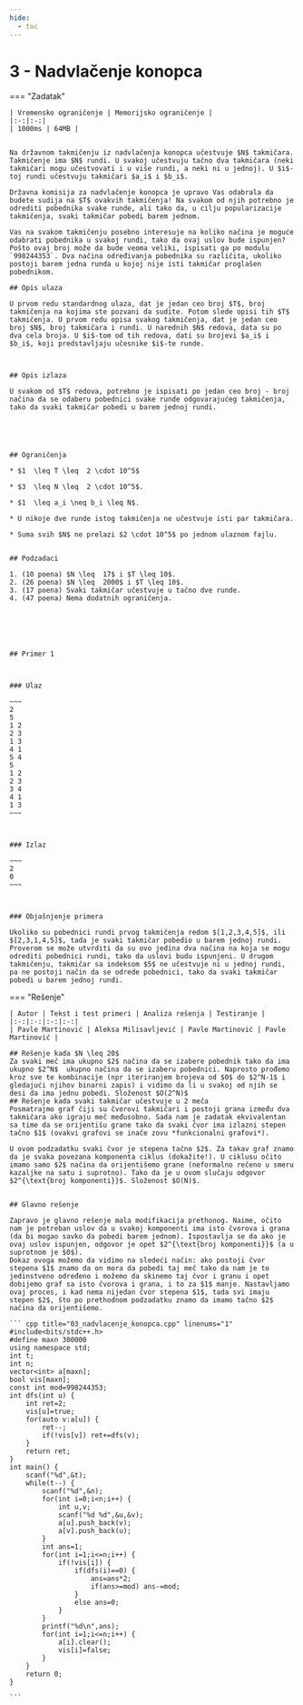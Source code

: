 ```yaml
---
hide:
  - toc
---
```


# 3 - Nadvlačenje konopca

=== "Zadatak"
	
	| Vremensko ograničenje | Memorijsko ograničenje |
	|:-:|:-:|
	| 1000ms | 64MB |
	
	
	Na državnom takmičenju iz nadvlačenja konopca učestvuje $N$ takmičara. Takmičenje ima $N$ rundi. U svakoj učestvuju tačno dva takmičara (neki takmičari mogu učestvovati i u više rundi, a neki ni u jednoj). U $i$-toj rundi učestvuju takmičari $a_i$ i $b_i$.  
	
	Državna komisija za nadvlačenje konopca je upravo Vas odabrala da budete sudija na $T$ ovakvih takmičenja! Na svakom od njih potrebno je odrediti pobednika svake runde, ali tako da, u cilju popularizacije takmičenja, svaki takmičar pobedi barem jednom.
	
	Vas na svakom takmičenju posebno interesuje na koliko načina je moguće odabrati pobednika u svakoj rundi, tako da ovaj uslov bude ispunjen? Pošto ovaj broj može da bude veoma veliki, ispisati ga po modulu `998244353`. Dva načina određivanja pobednika su različita, ukoliko postoji barem jedna runda u kojoj nije isti takmičar proglašen pobednikom.
	
	## Opis ulaza
	
	U prvom redu standardnog ulaza, dat je jedan ceo broj $T$, broj takmičenja na kojima ste pozvani da sudite. Potom slede opisi tih $T$ takmičenja. U prvom redu opisa svakog takmičenja, dat je jedan ceo broj $N$, broj takmičara i rundi. U narednih $N$ redova, data su po dva cela broja. U $i$-tom od tih redova, dati su brojevi $a_i$ i $b_i$, koji predstavljaju učesnike $i$-te runde.
	
	  
	
	## Opis izlaza
	
	U svakom od $T$ redova, potrebno je ispisati po jedan ceo broj - broj načina da se odaberu pobednici svake runde odgovarajućeg takmičenja, tako da svaki takmičar pobedi u barem jednoj rundi.
	
	  
	
	  
	
	## Ograničenja
	
	* $1  \leq T \leq  2 \cdot 10^5$
	
	* $3  \leq N \leq  2 \cdot 10^5$.
	
	* $1  \leq a_i \neq b_i \leq N$.
	
	* U nikoje dve runde istog takmičenja ne učestvuje isti par takmičara.
	
	* Suma svih $N$ ne prelazi $2 \cdot 10^5$ po jednom ulaznom fajlu.
	  
	
	## Podzadaci
	
	1. (10 poena) $N \leq  17$ i $T \leq 10$.
	2. (26 poena) $N \leq  2000$ i $T \leq 10$.
	3. (17 poena) Svaki takmičar učestvuje u tačno dve runde.
	4. (47 poena) Nema dodatnih ograničenja.
	
	  
	
	
	  
	
	## Primer 1
	
	  
	
	### Ulaz
	
	~~~
	2
	5
	1 2
	2 3
	1 3
	4 1
	5 4
	5
	1 2
	2 3
	3 4
	4 1
	1 3
	~~~
	
	  
	
	### Izlaz
	
	~~~
	2
	0
	~~~
	
	  
	
	### Objašnjenje primera
	
	Ukoliko su pobednici rundi prvog takmičenja redom $[1,2,3,4,5]$, ili $[2,3,1,4,5]$, tada je svaki takmičar pobedio u barem jednoj rundi. Proverom se može utvrditi da su ovo jedina dva načina na koja se mogu odrediti pobednici rundi, tako da uslovi budu ispunjeni. U drugom takmičenju, takmičar sa indeksom $5$ ne učestvuje ni u jednoj rundi, pa ne postoji način da se odrede pobednici, tako da svaki takmičar pobedi u barem jednoj rundi.
	
=== "Rešenje"
	
	| Autor | Tekst i test primeri | Analiza rеšenja | Testiranje |
	|:-:|:-:|:-:|:-:|
	| Pavle Martinović | Aleksa Milisavljević | Pavle Martinović | Pavle Martinović |
	
	## Rešenje kada $N \leq 20$
	Za svaki meč ima ukupno $2$ načina da se izabere pobednik tako da ima ukupno $2^N$  ukupno načina da se izaberu pobednici. Naprosto prođemo kroz sve te kombinacije (npr iteriranjem brojeva od $0$ do $2^N-1$ i gledajući njihov binarni zapis) i vidimo da li u svakoj od njih se desi da ima jednu pobedi. Složenost $O(2^N)$
	## Rešenje kada svaki takmičar učestvuje u 2 meča
	Posmatrajmo graf čiji su čvorovi takmičari i postoji grana između dva takmičara ako igraju meč međusobno. Sada nam je zadatak ekvivalentan sa time da se orijentišu grane tako da svaki čvor ima izlazni stepen tačno $1$ (ovakvi grafovi se inače zovu *funkcionalni grafovi*).
	
	U ovom podzadatku svaki čvor je stepena tačno $2$. Za takav graf znamo da je svaka povezana komponenta ciklus (dokažite!). U ciklusu očito imamo samo $2$ načina da orijentišemo grane (neformalno rečeno u smeru kazaljke na satu i suprotno). Tako da je u ovom slučaju odgovor $2^{\text{broj komponenti}}$. Složenost $O(N)$.
	
	
	## Glavno rešenje
	
	Zapravo je glavno rešenje mala modifikacija prethonog. Naime, očito nam je potreban uslov da u svakoj komponenti ima isto čvorova i grana (da bi mogao savko da pobedi barem jednom). Ispostavlja se da ako je ovaj uslov ispunjen, odgovor je opet $2^{\text{broj komponenti}}$ (a u suprotnom je $0$).
	Dokaz ovoga možemo da vidimo na sledeći način: ako postoji čvor stepena $1$ znamo da on mora da pobedi taj meč tako da nam je to jedinstveno određeno i možemo da skinemo taj čvor i granu i opet dobijemo graf sa isto čvorova i grana, i to za $1$ manje. Nastavljamo ovaj proces, i kad nema nijedan čvor stepena $1$, tada svi imaju stepen $2$, što po prethodnom podzadatku znamo da imamo tačno $2$ načina da orijentišemo.
	
	``` cpp title="03_nadvlacenje_konopca.cpp" linenums="1"
	#include<bits/stdc++.h>
	#define maxn 300000
	using namespace std;
	int t;
	int n;
	vector<int> a[maxn];
	bool vis[maxn];
	const int mod=998244353;
	int dfs(int u) {
	    int ret=2;
	    vis[u]=true;
	    for(auto v:a[u]) {
	        ret--;
	        if(!vis[v]) ret+=dfs(v);
	    }
	    return ret;
	}
	int main() {
	    scanf("%d",&t);
	    while(t--) {
	        scanf("%d",&n);
	        for(int i=0;i<n;i++) {
	            int u,v;
	            scanf("%d %d",&u,&v);
	            a[u].push_back(v);
	            a[v].push_back(u);
	        }
	        int ans=1;
	        for(int i=1;i<=n;i++) {
	            if(!vis[i]) {
	                if(dfs(i)==0) {
	                    ans=ans*2;
	                    if(ans>=mod) ans-=mod;
	                }
	                else ans=0;
	            }
	        }
	        printf("%d\n",ans);
	        for(int i=1;i<=n;i++) {
	            a[i].clear();
	            vis[i]=false;
	        }
	    }
	    return 0;
	}

	```
